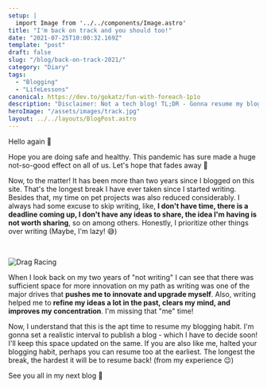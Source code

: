 ```yaml
---
setup: |
  import Image from '../../components/Image.astro'
title: "I'm back on track and you should too!"
date: "2021-07-25T10:00:32.169Z"
template: "post"
draft: false
slug: "/blog/back-on-track-2021/"
category: "Diary"
tags:
  - "Blogging"
  - "LifeLessons"
canonical: https://dev.to/gokatz/fun-with-foreach-1p1o
description: "Disclaimer: Not a tech blog! TL;DR - Gonna resume my blogging habit! 🔥"
heroImage: "/assets/images/track.jpg"
layout: ../../layouts/BlogPost.astro
---
```


<!-- <Image
  className="hero-image" 
  src="https://dev-to-uploads.s3.amazonaws.com/uploads/articles/gdeoigj8avhmx6w60o45.jpg"
  title="Image from From [unsplash.com](https://unsplash.com/photos/9HI8UJMSdZA)"
/> -->

Hello again 👋

Hope you are doing safe and healthy. This pandemic has sure made a huge not-so-good effect on all of us. Let's hope that fades away 🙏

Now, to the matter! It has been more than two years since I blogged on this site. That's the longest break I have ever taken since I started writing. Besides that, my time on pet projects was also reduced considerably. I always had some excuse to skip writing, like, **I don't have time, there is a deadline coming up, I don't have any ideas to share, the idea I'm having is not worth sharing**, so on among others. Honestly, I prioritize other things over writing (Maybe, I'm lazy!  😅)

<br>


<Image
  src="https://media.giphy.com/media/h8ZRVXhlb39ZSNKlGv/giphy.gif"
  alt="Drag Racing"
  title="Image from From giphy.com"
/>


When I look back on my two years of "not writing" I can see that there was sufficient space for more innovation on my path as writing was one of the major drives that **pushes me to innovate and upgrade myself**. Also, writing helped me to **refine my ideas a lot in the past, clears my mind, and improves my concentration**. I'm missing that "me" time!

Now, I understand that this is the apt time to resume my blogging habit. I'm gonna set a realistic interval to publish a blog - which I have to decide soon! I'll keep this space updated on the same. If you are also like me, halted your blogging habit, perhaps you can resume too at the earliest. The longest the break, the hardest it will be to resume back! (from my experience 😉)

See you all in my next blog 👋
